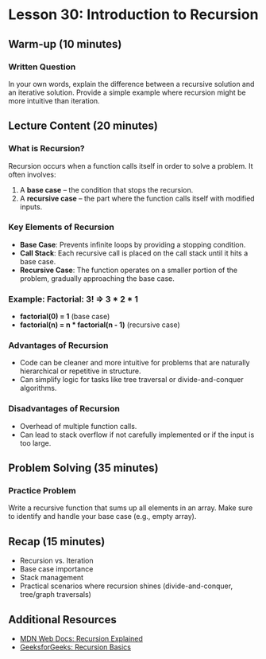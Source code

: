 # Lesson 30: Introduction to Recursion

## Warm-up (10 minutes)

### Written Question
In your own words, explain the difference between a recursive solution and an iterative solution. Provide a simple example where recursion might be more intuitive than iteration.

## Lecture Content (20 minutes)

### What is Recursion?
Recursion occurs when a function calls itself in order to solve a problem. It often involves:
1. A **base case** – the condition that stops the recursion.
2. A **recursive case** – the part where the function calls itself with modified inputs.

### Key Elements of Recursion
- **Base Case**: Prevents infinite loops by providing a stopping condition.
- **Call Stack**: Each recursive call is placed on the call stack until it hits a base case.
- **Recursive Case**: The function operates on a smaller portion of the problem, gradually approaching the base case.

### Example: Factorial: 3! => 3 * 2 * 1

- **factorial(0) = 1** (base case)
- **factorial(n) = n * factorial(n - 1)** (recursive case)

### Advantages of Recursion
- Code can be cleaner and more intuitive for problems that are naturally hierarchical or repetitive in structure.
- Can simplify logic for tasks like tree traversal or divide-and-conquer algorithms.

### Disadvantages of Recursion
- Overhead of multiple function calls.
- Can lead to stack overflow if not carefully implemented or if the input is too large.

## Problem Solving (35 minutes)

### Practice Problem
Write a recursive function that sums up all elements in an array. Make sure to identify and handle your base case (e.g., empty array).

## Recap (15 minutes)
- Recursion vs. Iteration
- Base case importance
- Stack management
- Practical scenarios where recursion shines (divide-and-conquer, tree/graph traversals)

## Additional Resources
- [MDN Web Docs: Recursion Explained](https://developer.mozilla.org/en-US/docs/Glossary/Recursion)
- [GeeksforGeeks: Recursion Basics](https://www.geeksforgeeks.org/recursion/)

